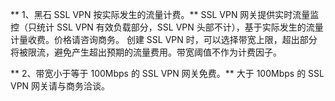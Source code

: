 ** 1、黑石 SSL VPN 按实际发生的流量计费。**
SSL VPN 网关提供实时流量监控（只统计 SSL VPN 有效负载部分，SSL VPN 头部不计），基于实际发生的流量计量收费。价格请咨询商务。
创建 SSL VPN 时，可以选择带宽上限，超出部分将被限流，避免产生超出预期的流量费用。带宽阈值不作为计费因子。

** 2、带宽小于等于 100Mbps 的 SSL VPN 网关免费。**
大于 100Mbps 的 SSL VPN 网关请与商务洽谈。
